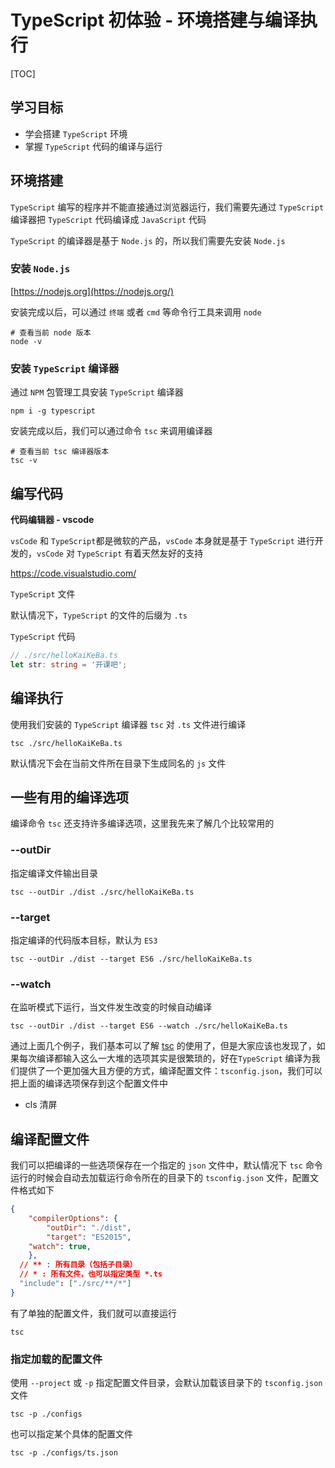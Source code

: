 # TypeScript 初体验 - 环境搭建与编译执行

[TOC]

## 学习目标

- 学会搭建 `TypeScript` 环境
- 掌握 `TypeScript` 代码的编译与运行



## 环境搭建

`TypeScript` 编写的程序并不能直接通过浏览器运行，我们需要先通过 `TypeScript` 编译器把 `TypeScript` 代码编译成 `JavaScript` 代码

`TypeScript` 的编译器是基于 `Node.js` 的，所以我们需要先安装 `Node.js`

### 安装 `Node.js`

[https://nodejs.org](https://nodejs.org/)

安装完成以后，可以通过 `终端` 或者 `cmd` 等命令行工具来调用 `node`

```shell
# 查看当前 node 版本
node -v
```

### 安装 `TypeScript` 编译器

通过 `NPM` 包管理工具安装 `TypeScript` 编译器

```shell
npm i -g typescript
```

安装完成以后，我们可以通过命令 `tsc` 来调用编译器

```shell
# 查看当前 tsc 编译器版本
tsc -v
```



## 编写代码

**代码编辑器 - vscode**

`vsCode` 和 `TypeScript`都是微软的产品，`vsCode` 本身就是基于 `TypeScript` 进行开发的，`vsCode` 对 `TypeScript` 有着天然友好的支持

https://code.visualstudio.com/

`TypeScript` 文件

默认情况下，`TypeScript` 的文件的后缀为 `.ts`

`TypeScript` 代码

```typescript
// ./src/helloKaiKeBa.ts
let str: string = '开课吧';
```



## 编译执行

使用我们安装的 `TypeScript` 编译器 `tsc` 对 `.ts` 文件进行编译

```shell
tsc ./src/helloKaiKeBa.ts
```

默认情况下会在当前文件所在目录下生成同名的 `js` 文件



## 一些有用的编译选项

编译命令 `tsc` 还支持许多编译选项，这里我先来了解几个比较常用的

### --outDir

指定编译文件输出目录

```shell
tsc --outDir ./dist ./src/helloKaiKeBa.ts
```

### --target

指定编译的代码版本目标，默认为 `ES3`

```shell
tsc --outDir ./dist --target ES6 ./src/helloKaiKeBa.ts
```

### --watch

在监听模式下运行，当文件发生改变的时候自动编译

```shell
tsc --outDir ./dist --target ES6 --watch ./src/helloKaiKeBa.ts
```

通过上面几个例子，我们基本可以了解 <u>tsc</u> 的使用了，但是大家应该也发现了，如果每次编译都输入这么一大堆的选项其实是很繁琐的，好在`TypeScript` 编译为我们提供了一个更加强大且方便的方式，编译配置文件：`tsconfig.json`，我们可以把上面的编译选项保存到这个配置文件中

- cls 清屏

## 编译配置文件

我们可以把编译的一些选项保存在一个指定的 `json` 文件中，默认情况下 `tsc` 命令运行的时候会自动去加载运行命令所在的目录下的 `tsconfig.json` 文件，配置文件格式如下

```json
{
	"compilerOptions": {
		"outDir": "./dist",
		"target": "ES2015",
    "watch": true,
	},
  // ** : 所有目录（包括子目录）
  // * : 所有文件，也可以指定类型 *.ts
  "include": ["./src/**/*"]
}
```

有了单独的配置文件，我们就可以直接运行

```shell
tsc
```

### 指定加载的配置文件

使用 `--project` 或 `-p` 指定配置文件目录，会默认加载该目录下的 `tsconfig.json` 文件

```shell
tsc -p ./configs
```

也可以指定某个具体的配置文件

```shell
tsc -p ./configs/ts.json
```
